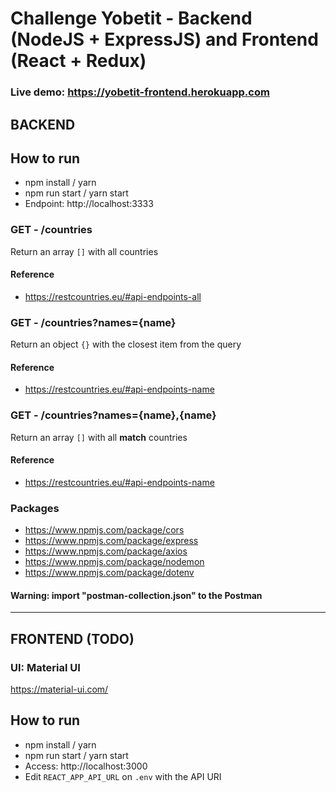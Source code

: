 # Challenge Yobetit - Backend (NodeJS + ExpressJS) and Frontend (React + Redux)

### Live demo: https://yobetit-frontend.herokuapp.com

## BACKEND

## How to run

- npm install / yarn
- npm run start / yarn start
- Endpoint: http://localhost:3333

### GET - /countries

Return an array `[]` with all countries

#### Reference

- https://restcountries.eu/#api-endpoints-all

### GET - /countries?names={name}

Return an object `{}` with the closest item from the query

#### Reference

- https://restcountries.eu/#api-endpoints-name

### GET - /countries?names={name},{name}

Return an array `[]` with all **match** countries

#### Reference

- https://restcountries.eu/#api-endpoints-name

### Packages

- https://www.npmjs.com/package/cors
- https://www.npmjs.com/package/express
- https://www.npmjs.com/package/axios
- https://www.npmjs.com/package/nodemon
- https://www.npmjs.com/package/dotenv

#### Warning: import "postman-collection.json" to the Postman

---

## FRONTEND (TODO)

### UI: Material UI

https://material-ui.com/

## How to run

- npm install / yarn
- npm run start / yarn start
- Access: http://localhost:3000
- Edit `REACT_APP_API_URL` on `.env` with the API URI
